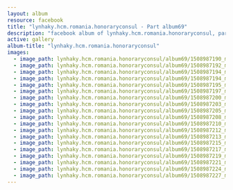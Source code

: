 ```yaml
---
layout: album
resource: facebook
title: "lynhaky.hcm.romania.honoraryconsul - Part album69"
description: "facebook album of lynhaky.hcm.romania.honoraryconsul, part album69."
active: gallery
album-title: "lynhaky.hcm.romania.honoraryconsul"
images:
  - image_path: lynhaky.hcm.romania.honoraryconsul/album69/1508987190_mrat4608.jpg
  - image_path: lynhaky.hcm.romania.honoraryconsul/album69/1508987192_mrat4610.jpg
  - image_path: lynhaky.hcm.romania.honoraryconsul/album69/1508987194_mrat4639.jpg
  - image_path: lynhaky.hcm.romania.honoraryconsul/album69/1508987194_mrat4643.jpg
  - image_path: lynhaky.hcm.romania.honoraryconsul/album69/1508987195_mrat4673.jpg
  - image_path: lynhaky.hcm.romania.honoraryconsul/album69/1508987197_mrat4719.jpg
  - image_path: lynhaky.hcm.romania.honoraryconsul/album69/1508987200_mrat4742.jpg
  - image_path: lynhaky.hcm.romania.honoraryconsul/album69/1508987203_mrat4766.jpg
  - image_path: lynhaky.hcm.romania.honoraryconsul/album69/1508987205_mrat4780.jpg
  - image_path: lynhaky.hcm.romania.honoraryconsul/album69/1508987208_mrat4800.jpg
  - image_path: lynhaky.hcm.romania.honoraryconsul/album69/1508987210_mrat4802.jpg
  - image_path: lynhaky.hcm.romania.honoraryconsul/album69/1508987212_mrat4808-1.jpg
  - image_path: lynhaky.hcm.romania.honoraryconsul/album69/1508987213_mrat4808.jpg
  - image_path: lynhaky.hcm.romania.honoraryconsul/album69/1508987215_mrat4920.jpg
  - image_path: lynhaky.hcm.romania.honoraryconsul/album69/1508987217_mrat4940.jpg
  - image_path: lynhaky.hcm.romania.honoraryconsul/album69/1508987219_mrat5024.jpg
  - image_path: lynhaky.hcm.romania.honoraryconsul/album69/1508987221_mrat5029.jpg
  - image_path: lynhaky.hcm.romania.honoraryconsul/album69/1508987224_mrat5034.jpg
  - image_path: lynhaky.hcm.romania.honoraryconsul/album69/1508987227_mrat5038.jpg
---
```

